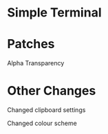 # Simple Terminal

# Patches

 Alpha Transparency

# Other Changes

 Changed clipboard settings

 Changed colour scheme
